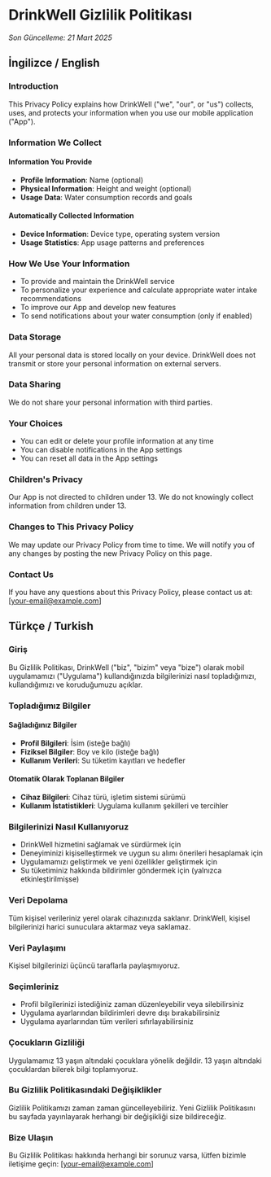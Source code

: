 # DrinkWell Gizlilik Politikası

*Son Güncelleme: 21 Mart 2025*

## İngilizce / English

### Introduction
This Privacy Policy explains how DrinkWell ("we", "our", or "us") collects, uses, and protects your information when you use our mobile application ("App").

### Information We Collect

#### Information You Provide
- **Profile Information**: Name (optional)
- **Physical Information**: Height and weight (optional)
- **Usage Data**: Water consumption records and goals

#### Automatically Collected Information
- **Device Information**: Device type, operating system version
- **Usage Statistics**: App usage patterns and preferences

### How We Use Your Information
- To provide and maintain the DrinkWell service
- To personalize your experience and calculate appropriate water intake recommendations
- To improve our App and develop new features
- To send notifications about your water consumption (only if enabled)

### Data Storage
All your personal data is stored locally on your device. DrinkWell does not transmit or store your personal information on external servers.

### Data Sharing
We do not share your personal information with third parties.

### Your Choices
- You can edit or delete your profile information at any time
- You can disable notifications in the App settings
- You can reset all data in the App settings

### Children's Privacy
Our App is not directed to children under 13. We do not knowingly collect information from children under 13.

### Changes to This Privacy Policy
We may update our Privacy Policy from time to time. We will notify you of any changes by posting the new Privacy Policy on this page.

### Contact Us
If you have any questions about this Privacy Policy, please contact us at: [your-email@example.com]

## Türkçe / Turkish

### Giriş
Bu Gizlilik Politikası, DrinkWell ("biz", "bizim" veya "bize") olarak mobil uygulamamızı ("Uygulama") kullandığınızda bilgilerinizi nasıl topladığımızı, kullandığımızı ve koruduğumuzu açıklar.

### Topladığımız Bilgiler

#### Sağladığınız Bilgiler
- **Profil Bilgileri**: İsim (isteğe bağlı)
- **Fiziksel Bilgiler**: Boy ve kilo (isteğe bağlı)
- **Kullanım Verileri**: Su tüketim kayıtları ve hedefler

#### Otomatik Olarak Toplanan Bilgiler
- **Cihaz Bilgileri**: Cihaz türü, işletim sistemi sürümü
- **Kullanım İstatistikleri**: Uygulama kullanım şekilleri ve tercihler

### Bilgilerinizi Nasıl Kullanıyoruz
- DrinkWell hizmetini sağlamak ve sürdürmek için
- Deneyiminizi kişiselleştirmek ve uygun su alımı önerileri hesaplamak için
- Uygulamamızı geliştirmek ve yeni özellikler geliştirmek için
- Su tüketiminiz hakkında bildirimler göndermek için (yalnızca etkinleştirilmişse)

### Veri Depolama
Tüm kişisel verileriniz yerel olarak cihazınızda saklanır. DrinkWell, kişisel bilgilerinizi harici sunuculara aktarmaz veya saklamaz.

### Veri Paylaşımı
Kişisel bilgilerinizi üçüncü taraflarla paylaşmıyoruz.

### Seçimleriniz
- Profil bilgilerinizi istediğiniz zaman düzenleyebilir veya silebilirsiniz
- Uygulama ayarlarından bildirimleri devre dışı bırakabilirsiniz
- Uygulama ayarlarından tüm verileri sıfırlayabilirsiniz

### Çocukların Gizliliği
Uygulamamız 13 yaşın altındaki çocuklara yönelik değildir. 13 yaşın altındaki çocuklardan bilerek bilgi toplamıyoruz.

### Bu Gizlilik Politikasındaki Değişiklikler
Gizlilik Politikamızı zaman zaman güncelleyebiliriz. Yeni Gizlilik Politikasını bu sayfada yayınlayarak herhangi bir değişikliği size bildireceğiz.

### Bize Ulaşın
Bu Gizlilik Politikası hakkında herhangi bir sorunuz varsa, lütfen bizimle iletişime geçin: [your-email@example.com]
